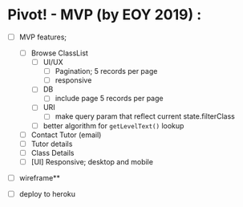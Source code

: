 # Pivot! - MVP (by EOY 2019) :

- [ ] MVP features;
  
  - [ ] Browse ClassList
    - [ ] UI/UX
      - [ ] Pagination; 5 records per page
      - [ ] responsive
    - [ ] DB
      - [ ] include page 5 records per page
    - [ ] URI
      - [ ] make query param that reflect current state.filterClass
    - [ ] better algorithm for `getLevelText()` lookup
  
  - [ ] Contact Tutor (email)
  - [ ] Tutor details
  - [ ] Class Details
  - [ ] [UI] Responsive; desktop and mobile
  
- [ ] wireframe**

- [ ] deploy to heroku

